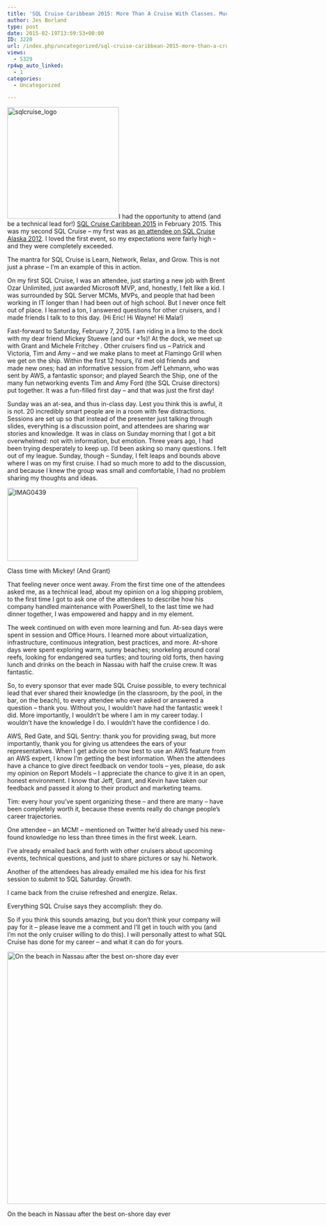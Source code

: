 ```yaml
---
title: 'SQL Cruise Caribbean 2015: More Than A Cruise With Classes. Much More.'
author: Jes Borland
type: post
date: 2015-02-19T13:59:53+00:00
ID: 3220
url: /index.php/uncategorized/sql-cruise-caribbean-2015-more-than-a-cruise-with-classes-much-more/
views:
  - 5329
rp4wp_auto_linked:
  - 1
categories:
  - Uncategorized

---
```

[<img class="alignleft wp-image-3222 size-full" src="/wp-content/uploads/2015/02/sqlcruise_logo.png" alt="sqlcruise_logo" width="256" height="256" srcset="/wp-content/uploads/2015/02/sqlcruise_logo.png 256w, /wp-content/uploads/2015/02/sqlcruise_logo-150x150.png 150w" sizes="(max-width: 256px) 100vw, 256px" />][1]I had the opportunity to attend (and be a technical lead for!) <a href="http://sqlcruise.com/" target="_blank">SQL Cruise Caribbean 2015</a> in February 2015. This was my second SQL Cruise &#8211; my first was as <a href="http://www.brentozar.com/archive/2012/06/sql-cruise-experience/" target="_blank">an attendee on SQL Cruise Alaska 2012</a>. I loved the first event, so my expectations were fairly high &#8211; and they were completely exceeded.

The mantra for SQL Cruise is Learn, Network, Relax, and Grow. This is not just a phrase &#8211; I&#8217;m an example of this in action.

On my first SQL Cruise, I was an attendee, just starting a new job with Brent Ozar Unlimited, just awarded Microsoft MVP, and, honestly, I felt like a kid. I was surrounded by SQL Server MCMs, MVPs, and people that had been working in IT longer than I had been out of high school. But I never once felt out of place. I learned a ton, I answered questions for other cruisers, and I made friends I talk to to this day. (Hi Eric! Hi Wayne! Hi Mala!)

Fast-forward to Saturday, February 7, 2015. I am riding in a limo to the dock with my dear friend Mickey Stuewe (and our +1s)! At the dock, we meet up with Grant and Michele Fritchey . Other cruisers find us &#8211; Patrick and Victoria, Tim and Amy &#8211; and we make plans to meet at Flamingo Grill when we get on the ship. Within the first 12 hours, I&#8217;d met old friends and made new ones; had an informative session from Jeff Lehmann, who was sent by AWS, a fantastic sponsor; and played Search the Ship, one of the many fun networking events Tim and Amy Ford (the SQL Cruise directors) put together. It was a fun-filled first day &#8211; and that was just the first day!

Sunday was an at-sea, and thus in-class day. Lest you think this is awful, it is not. 20 incredibly smart people are in a room with few distractions. Sessions are set up so that instead of the presenter just talking through slides, everything is a discussion point, and attendees are sharing war stories and knowledge. It was in class on Sunday morning that I got a bit overwhelmed: not with information, but emotion. Three years ago, I had been trying desperately to keep up. I&#8217;d been asking so many questions. I felt out of my league. Sunday, though &#8211; Sunday, I felt leaps and bounds above where I was on my first cruise. I had so much more to add to the discussion, and because I knew the group was small and comfortable, I had no problem sharing my thoughts and ideas.

<div id="attachment_3237" style="width: 310px" class="wp-caption alignright">
  <a href="/wp-content/uploads/2015/02/IMAG0439.jpg"><img class="wp-image-3237 size-medium" src="/wp-content/uploads/2015/02/IMAG0439-300x168.jpg" alt="IMAG0439" width="300" height="168" srcset="/wp-content/uploads/2015/02/IMAG0439-300x168.jpg 300w, /wp-content/uploads/2015/02/IMAG0439-1024x576.jpg 1024w" sizes="(max-width: 300px) 100vw, 300px" /></a>
  
  <p class="wp-caption-text">
    Class time with Mickey! (And Grant)
  </p>
</div>

That feeling never once went away. From the first time one of the attendees asked me, as a technical lead, about my opinion on a log shipping problem, to the first time I got to ask one of the attendees to describe how his company handled maintenance with PowerShell, to the last time we had dinner together, I was empowered and happy and in my element.

The week continued on with even more learning and fun. At-sea days were spent in session and Office Hours. I learned more about virtualization, infrastructure, continuous integration, best practices, and more. At-shore days were spent exploring warm, sunny beaches; snorkeling around coral reefs, looking for endangered sea turtles; and touring old forts, then having lunch and drinks on the beach in Nassau with half the cruise crew. It was fantastic.

So, to every sponsor that ever made SQL Cruise possible, to every technical lead that ever shared their knowledge (in the classroom, by the pool, in the bar, on the beach), to every attendee who ever asked or answered a question &#8211; thank you. Without you, I wouldn&#8217;t have had the fantastic week I did. More importantly, I wouldn&#8217;t be where I am in my career today. I wouldn&#8217;t have the knowledge I do. I wouldn&#8217;t have the confidence I do.

AWS, Red Gate, and SQL Sentry: thank you for providing swag, but more importantly, thank you for giving us attendees the ears of your representatives. When I get advice on how best to use an AWS feature from an AWS expert, I know I&#8217;m getting the best information. When the attendees have a chance to give direct feedback on vendor tools &#8211; yes, please, do ask my opinion on Report Models &#8211; I appreciate the chance to give it in an open, honest environment. I know that Jeff, Grant, and Kevin have taken our feedback and passed it along to their product and marketing teams.

Tim: every hour you&#8217;ve spent organizing these &#8211; and there are many &#8211; have been completely worth it, because these events really do change people&#8217;s career trajectories.

One attendee &#8211; an MCM! &#8211; mentioned on Twitter he&#8217;d already used his new-found knowledge no less than three times in the first week. Learn.

I&#8217;ve already emailed back and forth with other cruisers about upcoming events, technical questions, and just to share pictures or say hi. Network.

Another of the attendees has already emailed me his idea for his first session to submit to SQL Saturday. Growth.

I came back from the cruise refreshed and energize. Relax.

Everything SQL Cruise says they accomplish: they do.

So if you think this sounds amazing, but you don&#8217;t think your company will pay for it &#8211; please leave me a comment and I&#8217;ll get in touch with you (and I&#8217;m not the only cruiser willing to do this). I will personally attest to what SQL Cruise has done for my career &#8211; and what it can do for yours.

<div id="attachment_3238" style="width: 1034px" class="wp-caption aligncenter">
  <a href="/wp-content/uploads/2015/02/IMAG0532_1.jpg"><img class="size-large wp-image-3238" src="/wp-content/uploads/2015/02/IMAG0532_1-1024x579.jpg" alt="On the beach in Nassau after the best on-shore day ever " width="1024" height="579" srcset="/wp-content/uploads/2015/02/IMAG0532_1-1024x579.jpg 1024w, /wp-content/uploads/2015/02/IMAG0532_1-300x169.jpg 300w" sizes="(max-width: 1024px) 100vw, 1024px" /></a>
  
  <p class="wp-caption-text">
    On the beach in Nassau after the best on-shore day ever
  </p>
</div>

 [1]: /wp-content/uploads/2015/02/sqlcruise_logo.png
